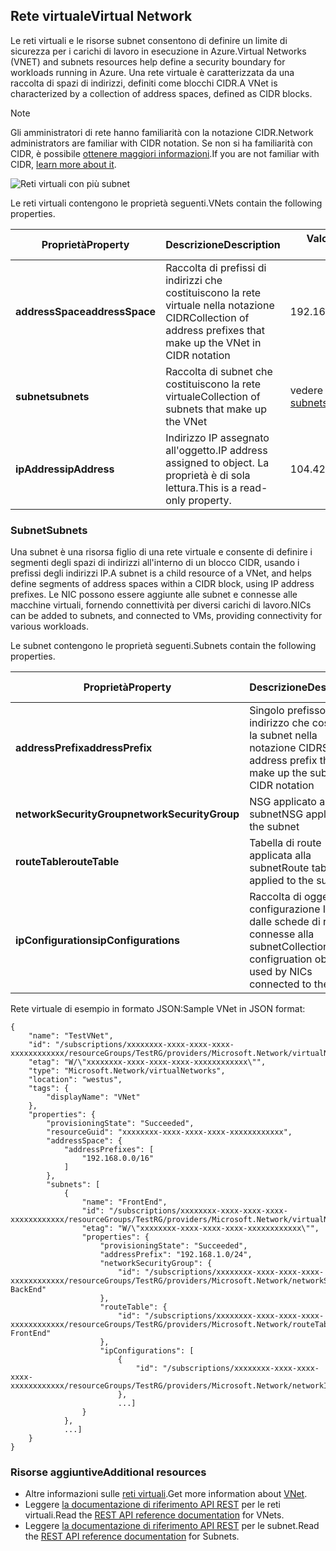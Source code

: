 ## <a name="virtual-network"></a><span data-ttu-id="6ab45-101">Rete virtuale</span><span class="sxs-lookup"><span data-stu-id="6ab45-101">Virtual Network</span></span>
<span data-ttu-id="6ab45-102">Le reti virtuali e le risorse subnet consentono di definire un limite di sicurezza per i carichi di lavoro in esecuzione in Azure.</span><span class="sxs-lookup"><span data-stu-id="6ab45-102">Virtual Networks (VNET) and subnets resources help define a security boundary for workloads running in Azure.</span></span> <span data-ttu-id="6ab45-103">Una rete virtuale è caratterizzata da una raccolta di spazi di indirizzi, definiti come blocchi CIDR.</span><span class="sxs-lookup"><span data-stu-id="6ab45-103">A VNet is characterized by a collection of address spaces, defined as CIDR blocks.</span></span> 

> [!NOTE]
> <span data-ttu-id="6ab45-104">Gli amministratori di rete hanno familiarità con la notazione CIDR.</span><span class="sxs-lookup"><span data-stu-id="6ab45-104">Network administrators are familiar with CIDR notation.</span></span> <span data-ttu-id="6ab45-105">Se non si ha familiarità con CIDR, è possibile [ottenere maggiori informazioni](http://whatismyipaddress.com/cidr).</span><span class="sxs-lookup"><span data-stu-id="6ab45-105">If you are not familiar with CIDR, [learn more about it](http://whatismyipaddress.com/cidr).</span></span>
> 
> 

![Reti virtuali con più subnet](./media/resource-groups-networking/Figure4.png)

<span data-ttu-id="6ab45-107">Le reti virtuali contengono le proprietà seguenti.</span><span class="sxs-lookup"><span data-stu-id="6ab45-107">VNets contain the following properties.</span></span>

| <span data-ttu-id="6ab45-108">Proprietà</span><span class="sxs-lookup"><span data-stu-id="6ab45-108">Property</span></span> | <span data-ttu-id="6ab45-109">Descrizione</span><span class="sxs-lookup"><span data-stu-id="6ab45-109">Description</span></span> | <span data-ttu-id="6ab45-110">Valori di esempio</span><span class="sxs-lookup"><span data-stu-id="6ab45-110">Sample values</span></span> |
| --- | --- | --- |
| <span data-ttu-id="6ab45-111">**addressSpace**</span><span class="sxs-lookup"><span data-stu-id="6ab45-111">**addressSpace**</span></span> |<span data-ttu-id="6ab45-112">Raccolta di prefissi di indirizzi che costituiscono la rete virtuale nella notazione CIDR</span><span class="sxs-lookup"><span data-stu-id="6ab45-112">Collection of address prefixes that make up the VNet in CIDR notation</span></span> |<span data-ttu-id="6ab45-113">192.168.0.0/16</span><span class="sxs-lookup"><span data-stu-id="6ab45-113">192.168.0.0/16</span></span> |
| <span data-ttu-id="6ab45-114">**subnet**</span><span class="sxs-lookup"><span data-stu-id="6ab45-114">**subnets**</span></span> |<span data-ttu-id="6ab45-115">Raccolta di subnet che costituiscono la rete virtuale</span><span class="sxs-lookup"><span data-stu-id="6ab45-115">Collection of subnets that make up the VNet</span></span> |<span data-ttu-id="6ab45-116">vedere [subnet](#Subnets) di seguito.</span><span class="sxs-lookup"><span data-stu-id="6ab45-116">see [subnets](#Subnets) below.</span></span> |
| <span data-ttu-id="6ab45-117">**ipAddress**</span><span class="sxs-lookup"><span data-stu-id="6ab45-117">**ipAddress**</span></span> |<span data-ttu-id="6ab45-118">Indirizzo IP assegnato all'oggetto.</span><span class="sxs-lookup"><span data-stu-id="6ab45-118">IP address assigned to object.</span></span> <span data-ttu-id="6ab45-119">La proprietà è di sola lettura.</span><span class="sxs-lookup"><span data-stu-id="6ab45-119">This is a read-only property.</span></span> |<span data-ttu-id="6ab45-120">104.42.233.77</span><span class="sxs-lookup"><span data-stu-id="6ab45-120">104.42.233.77</span></span> |

### <a name="subnets"></a><span data-ttu-id="6ab45-121">Subnet</span><span class="sxs-lookup"><span data-stu-id="6ab45-121">Subnets</span></span>
<span data-ttu-id="6ab45-122">Una subnet è una risorsa figlio di una rete virtuale e consente di definire i segmenti degli spazi di indirizzi all'interno di un blocco CIDR, usando i prefissi degli indirizzi IP.</span><span class="sxs-lookup"><span data-stu-id="6ab45-122">A subnet is a child resource of a VNet, and helps define segments of address spaces within a CIDR block, using IP address prefixes.</span></span> <span data-ttu-id="6ab45-123">Le NIC possono essere aggiunte alle subnet e connesse alle macchine virtuali, fornendo connettività per diversi carichi di lavoro.</span><span class="sxs-lookup"><span data-stu-id="6ab45-123">NICs can be added to subnets, and connected to VMs, providing connectivity for various workloads.</span></span>

<span data-ttu-id="6ab45-124">Le subnet contengono le proprietà seguenti.</span><span class="sxs-lookup"><span data-stu-id="6ab45-124">Subnets contain the following properties.</span></span> 

| <span data-ttu-id="6ab45-125">Proprietà</span><span class="sxs-lookup"><span data-stu-id="6ab45-125">Property</span></span> | <span data-ttu-id="6ab45-126">Descrizione</span><span class="sxs-lookup"><span data-stu-id="6ab45-126">Description</span></span> | <span data-ttu-id="6ab45-127">Valori di esempio</span><span class="sxs-lookup"><span data-stu-id="6ab45-127">Sample values</span></span> |
| --- | --- | --- |
| <span data-ttu-id="6ab45-128">**addressPrefix**</span><span class="sxs-lookup"><span data-stu-id="6ab45-128">**addressPrefix**</span></span> |<span data-ttu-id="6ab45-129">Singolo prefisso di indirizzo che costituisce la subnet nella notazione CIDR</span><span class="sxs-lookup"><span data-stu-id="6ab45-129">Single address prefix that make up the subnet in CIDR notation</span></span> |<span data-ttu-id="6ab45-130">192.168.1.0/24</span><span class="sxs-lookup"><span data-stu-id="6ab45-130">192.168.1.0/24</span></span> |
| <span data-ttu-id="6ab45-131">**networkSecurityGroup**</span><span class="sxs-lookup"><span data-stu-id="6ab45-131">**networkSecurityGroup**</span></span> |<span data-ttu-id="6ab45-132">NSG applicato alla subnet</span><span class="sxs-lookup"><span data-stu-id="6ab45-132">NSG applied to the subnet</span></span> |<span data-ttu-id="6ab45-133">vedere [NSG](#Network-Security-Group)</span><span class="sxs-lookup"><span data-stu-id="6ab45-133">see [NSGs](#Network-Security-Group)</span></span> |
| <span data-ttu-id="6ab45-134">**routeTable**</span><span class="sxs-lookup"><span data-stu-id="6ab45-134">**routeTable**</span></span> |<span data-ttu-id="6ab45-135">Tabella di route applicata alla subnet</span><span class="sxs-lookup"><span data-stu-id="6ab45-135">Route table applied to the subnet</span></span> |<span data-ttu-id="6ab45-136">vedere [UDR](#Route-table)</span><span class="sxs-lookup"><span data-stu-id="6ab45-136">see [UDR](#Route-table)</span></span> |
| <span data-ttu-id="6ab45-137">**ipConfigurations**</span><span class="sxs-lookup"><span data-stu-id="6ab45-137">**ipConfigurations**</span></span> |<span data-ttu-id="6ab45-138">Raccolta di oggetti di configurazione IP usati dalle schede di rete connesse alla subnet</span><span class="sxs-lookup"><span data-stu-id="6ab45-138">Collection of IP configruation objects used by NICs connected to the subnet</span></span> |<span data-ttu-id="6ab45-139">vedere [UDR](#Route-table)</span><span class="sxs-lookup"><span data-stu-id="6ab45-139">see [UDR](#Route-table)</span></span> |

<span data-ttu-id="6ab45-140">Rete virtuale di esempio in formato JSON:</span><span class="sxs-lookup"><span data-stu-id="6ab45-140">Sample VNet in JSON format:</span></span>

    {
        "name": "TestVNet",
        "id": "/subscriptions/xxxxxxxx-xxxx-xxxx-xxxx-xxxxxxxxxxxx/resourceGroups/TestRG/providers/Microsoft.Network/virtualNetworks/TestVNet",
        "etag": "W/\"xxxxxxxx-xxxx-xxxx-xxxx-xxxxxxxxxxxx\"",
        "type": "Microsoft.Network/virtualNetworks",
        "location": "westus",
        "tags": {
            "displayName": "VNet"
        },
        "properties": {
            "provisioningState": "Succeeded",
            "resourceGuid": "xxxxxxxx-xxxx-xxxx-xxxx-xxxxxxxxxxxx",
            "addressSpace": {
                "addressPrefixes": [
                    "192.168.0.0/16"
                ]
            },
            "subnets": [
                {
                    "name": "FrontEnd",
                    "id": "/subscriptions/xxxxxxxx-xxxx-xxxx-xxxx-xxxxxxxxxxxx/resourceGroups/TestRG/providers/Microsoft.Network/virtualNetworks/TestVNet/subnets/FrontEnd",
                    "etag": "W/\"xxxxxxxx-xxxx-xxxx-xxxx-xxxxxxxxxxxx\"",
                    "properties": {
                        "provisioningState": "Succeeded",
                        "addressPrefix": "192.168.1.0/24",
                        "networkSecurityGroup": {
                            "id": "/subscriptions/xxxxxxxx-xxxx-xxxx-xxxx-xxxxxxxxxxxx/resourceGroups/TestRG/providers/Microsoft.Network/networkSecurityGroups/NSG-BackEnd"
                        },
                        "routeTable": {
                            "id": "/subscriptions/xxxxxxxx-xxxx-xxxx-xxxx-xxxxxxxxxxxx/resourceGroups/TestRG/providers/Microsoft.Network/routeTables/UDR-FrontEnd"
                        },
                        "ipConfigurations": [
                            {
                                "id": "/subscriptions/xxxxxxxx-xxxx-xxxx-xxxx-xxxxxxxxxxxx/resourceGroups/TestRG/providers/Microsoft.Network/networkInterfaces/NICWEB1/ipConfigurations/ipconfig1"
                            },
                            ...]
                    }
                },
                ...]
        }
    }

### <a name="additional-resources"></a><span data-ttu-id="6ab45-141">Risorse aggiuntive</span><span class="sxs-lookup"><span data-stu-id="6ab45-141">Additional resources</span></span>
* <span data-ttu-id="6ab45-142">Altre informazioni sulle [reti virtuali](../articles/virtual-network/virtual-networks-overview.md).</span><span class="sxs-lookup"><span data-stu-id="6ab45-142">Get more information about [VNet](../articles/virtual-network/virtual-networks-overview.md).</span></span>
* <span data-ttu-id="6ab45-143">Leggere [la documentazione di riferimento API REST](https://msdn.microsoft.com/library/azure/mt163650.aspx) per le reti virtuali.</span><span class="sxs-lookup"><span data-stu-id="6ab45-143">Read the [REST API reference documentation](https://msdn.microsoft.com/library/azure/mt163650.aspx) for VNets.</span></span>
* <span data-ttu-id="6ab45-144">Leggere [la documentazione di riferimento API REST](https://msdn.microsoft.com/library/azure/mt163618.aspx) per le subnet.</span><span class="sxs-lookup"><span data-stu-id="6ab45-144">Read the [REST API reference documentation](https://msdn.microsoft.com/library/azure/mt163618.aspx) for Subnets.</span></span>

